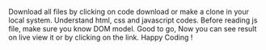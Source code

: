 Download all files by clicking on code download or make a clone in your local system.
Understand html, css and javascript codes.
Before reading js file, make sure you know DOM model.
Good to go, Now you can see result on live view it or by clicking on the link.
Happy Coding !
